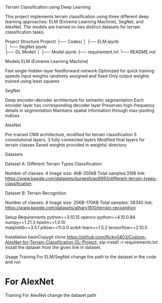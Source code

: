 Terrain Classification using Deep Learning

This project implements terrain classification using three different deep learning approaches: ELM (Extreme Learning Machine), SegNet, and AlexNet. The models are trained on two distinct datasets for terrain classification tasks.

Project Structure
Project/
├── Codes/
│   ├── ELM.ipynb        
│   └── SegNet.ipynb     
├── DL Model/
│   ├── Model.ipynb
├── requirement.txt
└── README.md


Models
ELM (Extreme Learning Machine)

Fast single-hidden layer feedforward network
Optimized for quick training speeds
Input weights randomly assigned and fixed
Only output weights trained using least squares

SegNet

Deep encoder-decoder architecture for semantic segmentation
Each encoder layer has corresponding decoder layer
Preserves high-frequency details in segmentation
Maintains spatial information through max-pooling indices

AlexNet

Pre-trained CNN architecture, modified for terrain classification
5 convolutional layers, 3 fully connected layers
Modified final layers for terrain classes
Saved weights provided in weights/ directory

Datasets

Dataset A: Different Terrain Types Classification

Number of classes: 4
Image size: 4kB-350kB
Total samples:3196
link: https://www.kaggle.com/datasets/durgeshrao9993/different-terrain-types-classification

Dataset B: Terrain Recognition

Number of classes: 4
Image size: 25KB-170KB
Total samples: 38340
link: https://www.kaggle.com/datasets/atharv1610/terrain-recognition

Setup
Requirements
python==3.10.15
opencv-python==4.10.0.84
numpy==1.21.3
hpelm==1.0.10  
matplotlib==3.5.1
pillow==11.0.0
scikit-learn==1.5.2 
tensorflow==2.10.0   


Installation
bashCopygit clone https://github.com/Ricky0403/Custom-AlexNet-for-Terrain-Classification-DL-Project-
pip install -r requirements.txt
install the dataset from the given link in dataset.

Usage
Training
For ELM/SegNet change the path to the dataset in the code and run

# For AlexNet 
Training
For AlexNet change the dataset path

